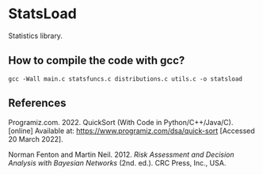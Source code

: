 # StatsLoad

Statistics library. 

## How to compile the code with gcc?

```shell
gcc -Wall main.c statsfuncs.c distributions.c utils.c -o statsload
```

## References

Programiz.com. 2022. QuickSort (With Code in Python/C++/Java/C). [online] Available at: <https://www.programiz.com/dsa/quick-sort> [Accessed 20 March 2022].

Norman Fenton and Martin Neil. 2012. <i>Risk Assessment and Decision Analysis with Bayesian Networks</i> (2nd. ed.). CRC Press, Inc., USA.
